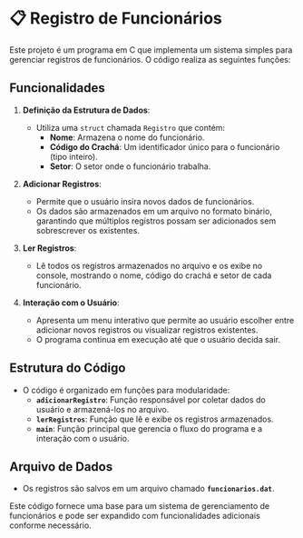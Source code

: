 # 📋 Registro de Funcionários

Este projeto é um programa em C que implementa um sistema simples para gerenciar registros de funcionários. O código realiza as seguintes funções:

## Funcionalidades

1. **Definição da Estrutura de Dados**:
   - Utiliza uma `struct` chamada `Registro` que contém:
     - **Nome**: Armazena o nome do funcionário.
     - **Código do Crachá**: Um identificador único para o funcionário (tipo inteiro).
     - **Setor**: O setor onde o funcionário trabalha.

2. **Adicionar Registros**:
   - Permite que o usuário insira novos dados de funcionários.
   - Os dados são armazenados em um arquivo no formato binário, garantindo que múltiplos registros possam ser adicionados sem sobrescrever os existentes.

3. **Ler Registros**:
   - Lê todos os registros armazenados no arquivo e os exibe no console, mostrando o nome, código do crachá e setor de cada funcionário.

4. **Interação com o Usuário**:
   - Apresenta um menu interativo que permite ao usuário escolher entre adicionar novos registros ou visualizar registros existentes.
   - O programa continua em execução até que o usuário decida sair.

## Estrutura do Código

- O código é organizado em funções para modularidade:
  - **`adicionarRegistro`**: Função responsável por coletar dados do usuário e armazená-los no arquivo.
  - **`lerRegistros`**: Função que lê e exibe os registros armazenados.
  - **`main`**: Função principal que gerencia o fluxo do programa e a interação com o usuário.

## Arquivo de Dados

- Os registros são salvos em um arquivo chamado **`funcionarios.dat`**.

Este código fornece uma base para um sistema de gerenciamento de funcionários e pode ser expandido com funcionalidades adicionais conforme necessário.
